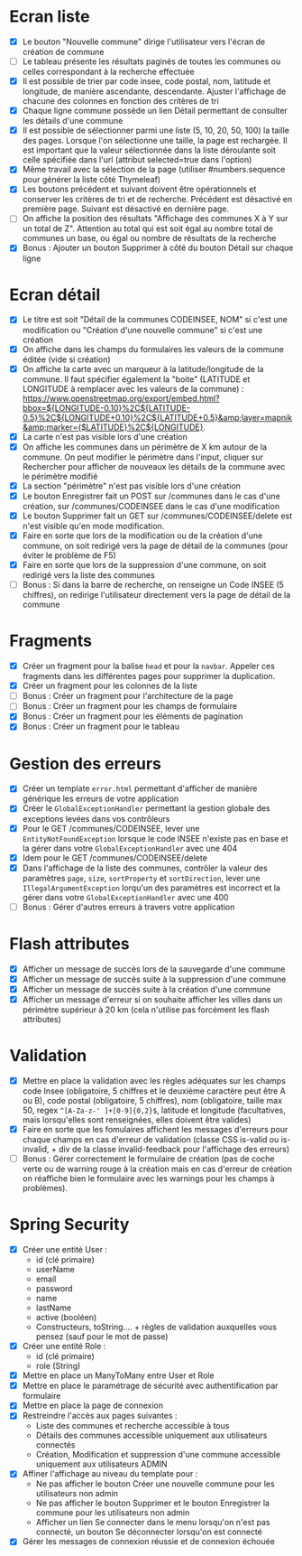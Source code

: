 # Ecran liste 

- [x] Le bouton "Nouvelle commune" dirige l'utilisateur vers l'écran de création de commune
- [ ] Le tableau présente les résultats paginés de toutes les communes ou celles correspondant à la recherche effectuée
- [x] Il est possible de trier par code insee, code postal, nom, latitude et longitude, de manière ascendante, descendante. Ajuster l'affichage de chacune des colonnes en fonction des critères de tri
- [x] Chaque ligne commune possède un lien Détail permettant de consulter les détails d'une commune
- [x] Il est possible de sélectionner parmi une liste (5, 10, 20, 50, 100) la taille des pages. Lorsque l'on sélectionne une taille, la page est rechargée. Il est important que la valeur sélectionnée dans la liste déroulante soit celle spécifiée dans l'url (attribut selected=true dans l'option)
- [x] Même travail avec la sélection de la page (utiliser #numbers.sequence pour générer la liste côté Thymeleaf)
- [x] Les boutons précédent et suivant doivent être opérationnels et conserver les critères de tri et de recherche. Précédent est désactivé en première page. Suivant est désactivé en dernière page. 
- [ ] On affiche la position des résultats "Affichage des communes X à Y sur un total de Z". Attention au total qui est soit égal au nombre total de communes un base, ou égal ou nombre de résultats de la recherche
- [x] Bonus : Ajouter un bouton Supprimer à côté du bouton Détail sur chaque ligne

# Ecran détail
- [x] Le titre est soit "Détail de la communes CODEINSEE, NOM" si c'est une modification ou "Création d'une nouvelle commune" si c'est une création
- [x] On affiche dans les champs du formulaires les valeurs de la commune éditée (vide si création)
- [X] On affiche la carte avec un marqueur à la latitude/longitude de la commune. Il faut spécifier également la "boite" (LATITUDE et LONGITUDE à remplacer avec les valeurs de la commune) : https://www.openstreetmap.org/export/embed.html?bbox=${LONGITUDE-0.10}%2C${LATITUDE-0.5}%2C${LONGITUDE+0.10}%2C${LATITUDE+0.5}&amp;layer=mapnik&amp;marker={$LATITUDE}%2C${LONGITUDE}.
- [x] La carte n'est pas visible lors d'une création
- [x] On affiche les communes dans un périmètre de X km autour de la commune. On peut modifier le périmètre dans l'input, cliquer sur Rechercher pour afficher de nouveaux les détails de la commune avec le périmètre modifié
- [x] La section "périmètre" n'est pas visible lors d'une création
- [x] Le bouton Enregistrer fait un POST sur /communes dans le cas d'une création, sur /communes/CODEINSEE dans le cas d'une modification
- [x] Le bouton Supprimer fait un GET sur /communes/CODEINSEE/delete est n'est visible qu'en mode modification.
- [x] Faire en sorte que lors de la modification ou de la création d'une commune, on soit redirigé vers la page de détail de la communes (pour éviter le problème de F5)
- [x] Faire en sorte que lors de la suppression d'une commune, on soit redirigé vers la liste des communes
- [ ] Bonus : Si dans la barre de recherche, on renseigne un Code INSEE (5 chiffres), on redirige l'utilisateur directement vers la page de détail de la commune

# Fragments
- [X] Créer un fragment pour la balise `head` et pour la `navbar`. Appeler ces fragments dans les différentes pages pour supprimer la duplication.
- [x] Créer un fragment pour les colonnes de la liste
- [ ] Bonus : Créer un fragment pour l'architecture de la page
- [ ] Bonus : Créer un fragment pour les champs de formulaire
- [x] Bonus : Créer un fragment pour les éléments de pagination
- [x] Bonus : Créer un fragment pour le tableau

# Gestion des erreurs
- [X] Créer un template `error.html` permettant d'afficher de manière générique les erreurs de votre application
- [X] Créer le `GlobalExceptionHandler` permettant la gestion globale des exceptions levées dans vos contrôleurs
- [x] Pour le GET /communes/CODEINSEE, lever une `EntityNotFoundException` lorsque le code INSEE n'existe pas en base et la gérer dans votre `GlobalExceptionHandler` avec une 404
- [x] Idem pour le GET /communes/CODEINSEE/delete
- [x] Dans l'affichage de la liste des communes, contrôler la valeur des paramètres `page`, `size`, `sortProperty` et `sortDirection`, lever une `IllegalArgumentException` lorqu'un des paramètres est incorrect et la gérer dans votre `GlobalExceptionHandler` avec une 400
- [ ] Bonus : Gérer d'autres erreurs à travers votre application

# Flash attributes
- [x] Afficher un message de succès lors de la sauvegarde d'une commune
- [x] Afficher un message de succès suite à la suppression d'une commune
- [x] Afficher un message de succès suite à la création d'une commune
- [x] Afficher un message d'erreur si on souhaite afficher les villes dans un périmètre supérieur à 20 km (cela n'utilise pas forcément les flash attributes)

# Validation
- [x] Mettre en place la validation avec les règles adéquates sur les champs code Insee (obligatoire, 5 chiffres et le deuxième caractère peut être A ou B), code postal (obligatoire, 5 chiffres), nom (obligatoire, taille max 50, regex `^[A-Za-z-' ]+[0-9]{0,2}$`, latitude et longitude (facultatives, mais lorsqu'elles sont renseignées, elles doivent être valides)
- [x] Faire en sorte que les fomulaires affichent les messages d'erreurs pour chaque champs en cas d'erreur de validation (classe CSS is-valid ou is-invalid, + div de la classe invalid-feedback pour l'affichage des erreurs)
- [ ] Bonus : Gérer correctement le formulaire de création (pas de coche verte ou de warning rouge à la création mais en cas d'erreur de création on réaffiche bien le formulaire avec les warnings pour les champs à problèmes).

# Spring Security
- [x] Créer une entité User :
  - id (clé primaire)
  - userName
  - email
  - password
  - name
  - lastName
  - active (booléen)
  - Constructeurs, toString.... + règles de validation auxquelles vous pensez (sauf pour le mot de passe)
- [x] Créer une entité Role :
  - id (clé primaire)
  - role (String)
- [x] Mettre en place un ManyToMany entre User et Role
- [x] Mettre en place le paramétrage de sécurité avec authentification par formulaire
- [x] Mettre en place la page de connexion
- [x] Restreindre l'accès aux pages suivantes :
  - Liste des communes et recherche accessible à tous
  - Détails des communes accessible uniquement aux utilisateurs connectés
  - Création, Modification et suppression d'une commune accessible uniquement aux utilisateurs ADMIN
- [x] Affiner l'affichage au niveau du template pour :
  - Ne pas afficher le bouton Créer une nouvelle commune pour les utilisateurs non admin
  - Ne pas afficher le bouton Supprimer et le bouton Enregistrer la commune pour les utilisateurs non admin
  - Afficher un lien Se connecter dans le menu lorsqu'on n'est pas connecté, un bouton Se déconnecter lorsqu'on est connecté
- [x] Gérer les messages de connexion réussie et de connexion échouée